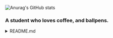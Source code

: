 ![Anurag's GitHub stats](https://github-readme-stats.vercel.app/api?username=Tachyon711&show_icons=true&theme=transparent)

### A student who loves coffee, and ballpens.

<details>
<summary>README.md</summary>
<br>

- This is how you do dropdown.
  
- This is how you do dropdown.
  
- This is how you do dropdown.
</details>

<!---
Tachyon711/Tachyon711 is a ✨ special ✨ repository because its `README.md` (this file) appears on your GitHub profile.
You can click the Preview link to take a look at your changes.
--->
